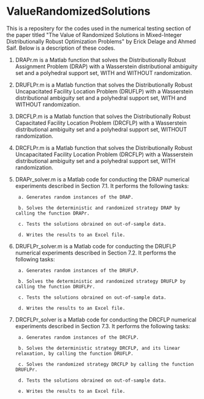 # ValueRandomizedSolutions

This is a repositery for the codes used in the numerical testing section of the paper titled "The Value of Randomized Solutions in Mixed-Integer Distributionally Robust Optimization Problems" by Erick Delage and Ahmed Saif. Below is a description of these codes.

1. DRAPr.m is a Matlab function that solves the Distributionally Robust Assignment Problem (DRAP) with a Wasserstein distributional ambiguity set and a polyhedral support set, WITH and WITHOUT randomization.

2. DRUFLPr.m is a Matlab function that solves the Distributionally Robust Uncapacitated Facility Location Problem (DRUFLP) with a Wasserstein distributional ambiguity set and a polyhedral support set, WITH and WITHOUT randomization.

3. DRCFLP.m is a Matlab function that solves the Distributionally Robust Capacitated Facility Location Problem (DRCFLP) with a Wasserstein distributional ambiguity set and a polyhedral support set, WITHOUT randomization.

4. DRCFLPr.m is a Matlab function that solves the Distributionally Robust Uncapacitated Facility Location Problem (DRCFLP) with a Wasserstein distributional ambiguity set and a polyhedral support set, WITH randomization.

5. DRAPr_solver.m is a Matlab code for conducting the DRAP numerical experiments described in Section 7.1. It performs the following tasks:

        a. Generates random instances of the DRAP.
  
        b. Solves the deterministic and randomized strategy DRAP by calling the function DRAPr.
  
        c. Tests the solutions obrained on out-of-sample data.
  
        d. Writes the results to an Excel file.
  
6. DRUFLPr_solver.m is a Matlab code for conducting the DRUFLP numerical experiments described in Section 7.2. It performs the following tasks:

        a. Generates random instances of the DRUFLP.
  
        b. Solves the deterministic and randomized strategy DRUFLP by calling the function DRUFLPr.
  
        c. Tests the solutions obrained on out-of-sample data.
  
        d. Writes the results to an Excel file.
        
        
7. DRCFLPr_solver is a Matlab code for conducting the DRCFLP numerical experiments described in Section 7.3. It performs the following tasks:

        a. Generates random instances of the DRCFLP.
  
        b. Solves the deterministic strategy DRCFLP, and its linear relaxation, by calling the function DRUFLP.
        
        c. Solves the randomized strategy DRCFLP by calling the function DRUFLPr.
  
        d. Tests the solutions obrained on out-of-sample data.
  
        e. Writes the results to an Excel file.
